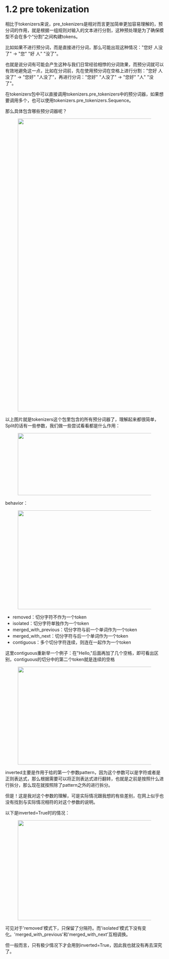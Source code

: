 # 1.2 pre tokenization

相比于tokenizers来说，pre\_tokenizers是相对而言更加简单更加容易理解的，预分词的作用，就是根据一组规则对输入的文本进行分割，这种预处理是为了确保模型不会在多个“分割”之间构建tokens。

比如如果不进行预分词，而是直接进行分词，那么可能出现这种情况："您好 人没了" -> "您" "好 人" "没了"。

也就是说分词有可能会产生这种与我们日常经验相悖的分词效果，而预分词就可以有效地避免这一点，比如在分词前，先在使用预分词在空格上进行分割："您好 人没了" -> "您好" "人没了"，再进行分词："您好" "人没了" -> "您好" "人" "没了"。

在tokenizers包中可以直接调用tokenizers.pre\_tokenizers中的预分词器，如果想要调用多个，也可以使用tokenizers.pre\_tokenizers.Sequence。

那么具体包含哪些预分词器呢？

<figure><img src="https://pic4.zhimg.com/80/v2-e63c64ee35303e9800472843277a8e5f_720w.webp" alt="" height="928" width="731"><figcaption></figcaption></figure>

以上图片就是tokenizers这个包里包含的所有预分词器了，理解起来都很简单，Split的话有一些参数，我们做一些尝试看看都是什么作用：

<figure><img src="https://pic1.zhimg.com/80/v2-c1a50120514d77eafa6593b844642624_720w.webp" alt="" height="197" width="728"><figcaption></figcaption></figure>

behavior：

<figure><img src="https://pic2.zhimg.com/80/v2-9487e53795dbe1d796e815dee317ed11_720w.webp" alt="" height="313" width="1398"><figcaption></figcaption></figure>

* removed：切分字符不作为一个token
* isolated：切分字符单独作为一个token
* merged\_with\_previous：切分字符与前一个单词作为一个token
* merged\_with\_next：切分字符与后一个单词作为一个token
* contiguous：多个切分字符连续，则连在一起作为一个token

这里contiguous重新举一个例子：在"Hello,"后面再加了几个空格，即可看出区别，contiguous的切分中的第二个token就是连续的空格

<figure><img src="https://pic3.zhimg.com/80/v2-55457e0d813bd756a33c8f710f5c881a_720w.webp" alt="" height="310" width="1903"><figcaption></figcaption></figure>

inverted主要是作用于给的第一个参数pattern，因为这个参数可以是字符或者是正则表达式，那么根据需要可以将正则表达式进行翻转，也就是之前是按照什么进行拆分，那么现在就按照除了pattern之外的进行拆分。

但是！这是我对这个参数的理解，可是实际情况跟我想的有些差别，在网上似乎也没有找到与实际情况相符的对这个参数的说明。

以下是inverted=True时的情况：

<figure><img src="https://pic4.zhimg.com/80/v2-09613a95b3e640d70d78bcb9dfb6ed3b_720w.webp" alt="" height="317" width="1399"><figcaption></figcaption></figure>

可见对于'removed'模式下，只保留了分隔符。而'isolated'模式下没有变化。'merged\_with\_previous'和'merged\_with\_next'互相调换。

但一般而言，只有极少情况下才会用到inverted=True，因此我也就没有再去深究了。
